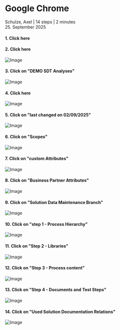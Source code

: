# Google Chrome
Schulze, Axel | 14 steps | 2 minutes<br>
25. September 2025<br>
#### 1. Click here<br>

#### 2. Click here<br>
![Image](Snagit_Step_Image002.png)<br>
#### 3. Click on "DEMO SDT Analyses"<br>
![Image](Snagit_Step_Image003.png)<br>
#### 4. Click here<br>
![Image](Snagit_Step_Image004.png)<br>
#### 5. Click on "last changed on 02/09/2025"<br>
![Image](Snagit_Step_Image005.png)<br>
#### 6. Click on "Scopes"<br>
![Image](Snagit_Step_Image006.png)<br>
#### 7. Click on "custom Attributes"<br>
![Image](Snagit_Step_Image007.png)<br>
#### 8. Click on "Business Partner Attributes"<br>
![Image](Snagit_Step_Image008.png)<br>
#### 9. Click on "Solution Data Maintenance Branch"<br>
![Image](Snagit_Step_Image009.png)<br>
#### 10. Click on "step 1 - Process Hierarchy"<br>
![Image](Snagit_Step_Image010.png)<br>
#### 11. Click on "Step 2 - Libraries"<br>
![Image](Snagit_Step_Image011.png)<br>
#### 12. Click on "Step 3 - Process content"<br>
![Image](Snagit_Step_Image012.png)<br>
#### 13. Click on "Step 4 - Documents and Test Steps"<br>
![Image](Snagit_Step_Image013.png)<br>
#### 14. Click on "Used Solution Documentation Relations"<br>
![Image](Snagit_Step_Image014.png)<br>
